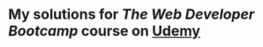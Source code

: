 <!DOCTYPE html>
<html>
<head>
	<title>README</title>
</head>
<body>
	<h1>My solutions for <em>The Web Developer Bootcamp</em> course on <a href="www.udemy.com">Udemy</a></h1>

</body>
</html>